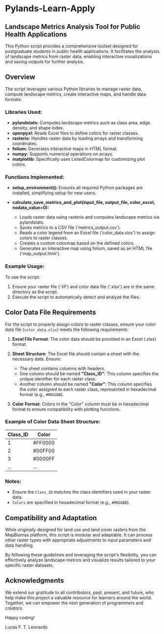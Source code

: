 # Pylands-Learn-Apply

## Landscape Metrics Analysis Tool for Public Health Applications

This Python script provides a comprehensive toolset designed for postgraduate students in public health applications. It facilitates the analysis of landscape metrics from raster data, enabling interactive visualizations and saving outputs for further analysis.

## Overview

The script leverages various Python libraries to manage raster data, compute landscape metrics, create interactive maps, and handle data formats:

### Libraries Used:

- **pylandstats:** Computes landscape metrics such as class area, edge density, and shape index.
- **openpyxl:** Reads Excel files to define colors for raster classes.
- **rasterio:** Handles raster data by loading arrays and transforming coordinates.
- **folium:** Generates interactive maps in HTML format.
- **numpy:** Supports numerical operations on arrays.
- **matplotlib:** Specifically uses ListedColormap for customizing plot colors.

### Functions Implemented:

- **setup_environment():** Ensures all required Python packages are installed, simplifying setup for new users.
  
- **calculate_save_metrics_and_plot(input_file, output_file, color_excel, nodata_value=0):**
  - Loads raster data using rasterio and computes landscape metrics via pylandstats.
  - Saves metrics to a CSV file ('metrics_output.csv').
  - Reads a color legend from an Excel file ('color_data.xlsx') to assign colors to raster classes.
  - Creates a custom colormap based on the defined colors.
  - Generates an interactive map using folium, saved as an HTML file ('map_output.html').

### Example Usage:

To use the script:

1. Ensure your raster file ('.tif') and color data file ('.xlsx') are in the same directory as the script.
2. Execute the script to automatically detect and analyze the files.

## Color Data File Requirements

For the script to properly assign colors to raster classes, ensure your color data file (`color_data.xlsx`) meets the following requirements:

1. **Excel File Format**: The color data should be provided in an Excel (.xlsx) format.
   
2. **Sheet Structure**: The Excel file should contain a sheet with the necessary data. Ensure:
   - The sheet contains columns with headers.
   - One column should be named **"Class_ID"**: This column specifies the unique identifier for each raster class.
   - Another column should be named **"Color"**: This column specifies the color assigned to each raster class, represented in hexadecimal format (e.g., `#RRGGBB`).

3. **Color Format**: Colors in the "Color" column must be in hexadecimal format to ensure compatibility with plotting functions.

### Example of Color Data Sheet Structure:

| Class_ID | Color     |
|----------|-----------|
| 1        | #FF0000   |
| 2        | #00FF00   |
| 3        | #0000FF   |
| ...      | ...       |

### Notes:
- Ensure the `Class_ID` matches the class identifiers used in your raster data.
- `Colors` are specified in hexadecimal format (e.g., `#RRGGBB`).

## Compatibility and Adaptation

While originally designed for land use and land cover rasters from the MapBiomas platform, this script is modular and adaptable. It can process other raster types with appropriate adjustments to input parameters and data handling.

By following these guidelines and leveraging the script's flexibility, you can effectively analyze landscape metrics and visualize results tailored to your specific raster datasets.

## Acknowledgments
We extend our gratitude to all contributors, past, present, and future, who help make this project a valuable resource for learners around the world. Together, we can empower the next generation of programmers and creators.

Happy coding!

Lucas F. T. Leonardo
